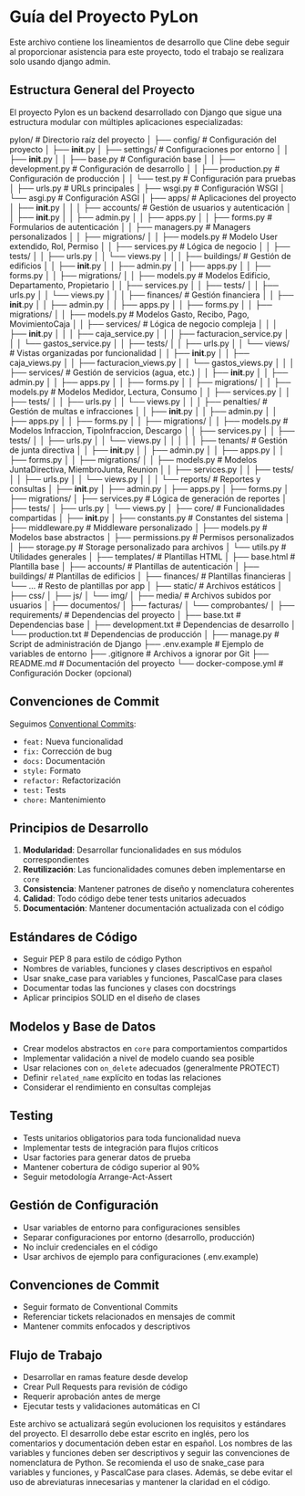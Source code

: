 # Guía del Proyecto PyLon

Este archivo contiene los lineamientos de desarrollo que Cline debe seguir al proporcionar asistencia para este proyecto, todo el trabajo se realizara solo usando django admin.

## Estructura General del Proyecto

El proyecto Pylon es un backend desarrollado con Django que sigue una estructura modular con múltiples aplicaciones especializadas:

pylon/                    # Directorio raíz del proyecto
│
├── config/                           # Configuración del proyecto
│   ├── __init__.py
│   ├── settings/                     # Configuraciones por entorno
│   │   ├── __init__.py
│   │   ├── base.py                   # Configuración base
│   │   ├── development.py            # Configuración de desarrollo
│   │   ├── production.py             # Configuración de producción
│   │   └── test.py                   # Configuración para pruebas
│   ├── urls.py                       # URLs principales
│   ├── wsgi.py                       # Configuración WSGI
│   └── asgi.py                       # Configuración ASGI
│
├── apps/                             # Aplicaciones del proyecto
│   ├── __init__.py
│   │
│   ├── accounts/                     # Gestión de usuarios y autenticación
│   │   ├── __init__.py
│   │   ├── admin.py
│   │   ├── apps.py
│   │   ├── forms.py                  # Formularios de autenticación
│   │   ├── managers.py               # Managers personalizados
│   │   ├── migrations/
│   │   ├── models.py                 # Modelo User extendido, Rol, Permiso
│   │   ├── services.py               # Lógica de negocio
│   │   ├── tests/
│   │   ├── urls.py
│   │   └── views.py
│   │
│   ├── buildings/                    # Gestión de edificios
│   │   ├── __init__.py
│   │   ├── admin.py
│   │   ├── apps.py
│   │   ├── forms.py
│   │   ├── migrations/
│   │   ├── models.py                 # Modelos Edificio, Departamento, Propietario
│   │   ├── services.py
│   │   ├── tests/
│   │   ├── urls.py
│   │   └── views.py
│   │
│   ├── finances/                     # Gestión financiera
│   │   ├── __init__.py
│   │   ├── admin.py
│   │   ├── apps.py
│   │   ├── forms.py
│   │   ├── migrations/
│   │   ├── models.py                 # Modelos Gasto, Recibo, Pago, MovimientoCaja
│   │   ├── services/                 # Lógica de negocio compleja
│   │   │   ├── __init__.py
│   │   │   ├── caja_service.py
│   │   │   ├── facturacion_service.py
│   │   │   └── gastos_service.py
│   │   ├── tests/
│   │   ├── urls.py
│   │   └── views/                    # Vistas organizadas por funcionalidad
│   │       ├── __init__.py
│   │       ├── caja_views.py
│   │       ├── facturacion_views.py
│   │       └── gastos_views.py
│   │
│   ├── services/                    # Gestión de servicios (agua, etc.)
│   │   ├── __init__.py
│   │   ├── admin.py
│   │   ├── apps.py
│   │   ├── forms.py
│   │   ├── migrations/
│   │   ├── models.py                 # Modelos Medidor, Lectura, Consumo
│   │   ├── services.py
│   │   ├── tests/
│   │   ├── urls.py
│   │   └── views.py
│   │
│   ├── penalties/                       # Gestión de multas e infracciones
│   │   ├── __init__.py
│   │   ├── admin.py
│   │   ├── apps.py
│   │   ├── forms.py
│   │   ├── migrations/
│   │   ├── models.py                 # Modelos Infraccion, TipoInfraccion, Descargo
│   │   ├── services.py
│   │   ├── tests/
│   │   ├── urls.py
│   │   └── views.py
│   │
│   │
│   ├── tenants/                        # Gestión de junta directiva
│   │   ├── __init__.py
│   │   ├── admin.py
│   │   ├── apps.py
│   │   ├── forms.py
│   │   ├── migrations/
│   │   ├── models.py                 # Modelos JuntaDirectiva, MiembroJunta, Reunion
│   │   ├── services.py
│   │   ├── tests/
│   │   ├── urls.py
│   │   └── views.py
│   │
│   └── reports/                     # Reportes y consultas
│       ├── __init__.py
│       ├── admin.py
│       ├── apps.py
│       ├── forms.py
│       ├── migrations/
│       ├── services.py               # Lógica de generación de reportes
│       ├── tests/
│       ├── urls.py
│       └── views.py
│
├── core/                             # Funcionalidades compartidas
│   ├── __init__.py
│   ├── constants.py                  # Constantes del sistema
│   ├── middleware.py                 # Middleware personalizado
│   ├── models.py                     # Modelos base abstractos
│   ├── permissions.py                # Permisos personalizados
│   ├── storage.py                    # Storage personalizado para archivos
│   └── utils.py                      # Utilidades generales
│
├── templates/                        # Plantillas HTML
│   ├── base.html                     # Plantilla base
│   ├── accounts/                     # Plantillas de autenticación
│   ├── buildings/                    # Plantillas de edificios
│   ├── finances/                     # Plantillas financieras
│   └── ...                           # Resto de plantillas por app
│
├── static/                           # Archivos estáticos
│   ├── css/
│   ├── js/
│   └── img/
│
├── media/                            # Archivos subidos por usuarios
│   ├── documentos/
│   ├── facturas/
│   └── comprobantes/
│
├── requirements/                     # Dependencias del proyecto
│   ├── base.txt                      # Dependencias base
│   ├── development.txt               # Dependencias de desarrollo
│   └── production.txt                # Dependencias de producción
│
├── manage.py                         # Script de administración de Django
├── .env.example                      # Ejemplo de variables de entorno
├── .gitignore                        # Archivos a ignorar por Git
├── README.md                         # Documentación del proyecto
└── docker-compose.yml                # Configuración Docker (opcional)

## Convenciones de Commit

Seguimos [Conventional Commits](https://www.conventionalcommits.org/):

- `feat:` Nueva funcionalidad
- `fix:` Corrección de bug
- `docs:` Documentación
- `style:` Formato
- `refactor:` Refactorización
- `test:` Tests
- `chore:` Mantenimiento

## Principios de Desarrollo

1. **Modularidad**: Desarrollar funcionalidades en sus módulos correspondientes
2. **Reutilización**: Las funcionalidades comunes deben implementarse en `core`
3. **Consistencia**: Mantener patrones de diseño y nomenclatura coherentes
4. **Calidad**: Todo código debe tener tests unitarios adecuados
5. **Documentación**: Mantener documentación actualizada con el código

## Estándares de Código

- Seguir PEP 8 para estilo de código Python
- Nombres de variables, funciones y clases descriptivos en español
- Usar snake_case para variables y funciones, PascalCase para clases
- Documentar todas las funciones y clases con docstrings
- Aplicar principios SOLID en el diseño de clases

## Modelos y Base de Datos

- Crear modelos abstractos en `core` para comportamientos compartidos
- Implementar validación a nivel de modelo cuando sea posible
- Usar relaciones con `on_delete` adecuados (generalmente PROTECT)
- Definir `related_name` explícito en todas las relaciones
- Considerar el rendimiento en consultas complejas

## Testing

- Tests unitarios obligatorios para toda funcionalidad nueva
- Implementar tests de integración para flujos críticos
- Usar factories para generar datos de prueba
- Mantener cobertura de código superior al 90%
- Seguir metodología Arrange-Act-Assert

## Gestión de Configuración

- Usar variables de entorno para configuraciones sensibles
- Separar configuraciones por entorno (desarrollo, producción)
- No incluir credenciales en el código
- Usar archivos de ejemplo para configuraciones (.env.example)

## Convenciones de Commit

- Seguir formato de Conventional Commits
- Referenciar tickets relacionados en mensajes de commit
- Mantener commits enfocados y descriptivos

## Flujo de Trabajo

- Desarrollar en ramas feature desde develop
- Crear Pull Requests para revisión de código
- Requerir aprobación antes de merge
- Ejecutar tests y validaciones automáticas en CI

Este archivo se actualizará según evolucionen los requisitos y estándares del proyecto.
El desarrollo debe estar escrito en inglés, pero los comentarios y documentación deben estar en español.
Los nombres de las variables y funciones deben ser descriptivos y seguir las convenciones de nomenclatura de Python. Se recomienda el uso de snake_case para variables y funciones, y PascalCase para clases. Además, se debe evitar el uso de abreviaturas innecesarias y mantener la claridad en el código.
